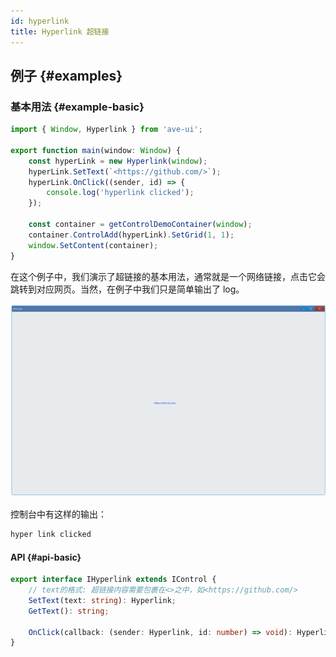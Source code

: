 ```yaml
---
id: hyperlink
title: Hyperlink 超链接
---
```


<!-- ## 简介 {#introduction}

TODO：以后添加对超链接的整体介绍。 -->

## 例子 {#examples}

### 基本用法 {#example-basic}

```ts {5-8}
import { Window, Hyperlink } from 'ave-ui';

export function main(window: Window) {
    const hyperLink = new Hyperlink(window);
    hyperLink.SetText(`<https://github.com/>`);
    hyperLink.OnClick((sender, id) => {
        console.log('hyperlink clicked');
    });

    const container = getControlDemoContainer(window);
    container.ControlAdd(hyperLink).SetGrid(1, 1);
    window.SetContent(container);
}
```

在这个例子中，我们演示了超链接的基本用法，通常就是一个网络链接，点击它会跳转到对应网页。当然，在例子中我们只是简单输出了 log。

![hyper link basic](./assets/hyper-link-basic.gif)

控制台中有这样的输出：

```bash
hyper link clicked
```

#### API {#api-basic}

```ts
export interface IHyperlink extends IControl {
    // text的格式: 超链接内容需要包裹在<>之中，如<https://github.com/>
    SetText(text: string): Hyperlink;
    GetText(): string;

    OnClick(callback: (sender: Hyperlink, id: number) => void): Hyperlink;
}
```
